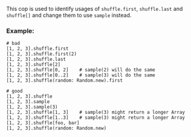 This cop is used to identify usages of `shuffle.first`, `shuffle.last`
and `shuffle[]` and change them to use `sample` instead.

### Example:
    # bad
    [1, 2, 3].shuffle.first
    [1, 2, 3].shuffle.first(2)
    [1, 2, 3].shuffle.last
    [1, 2, 3].shuffle[2]
    [1, 2, 3].shuffle[0, 2]    # sample(2) will do the same
    [1, 2, 3].shuffle[0..2]    # sample(3) will do the same
    [1, 2, 3].shuffle(random: Random.new).first

    # good
    [1, 2, 3].shuffle
    [1, 2, 3].sample
    [1, 2, 3].sample(3)
    [1, 2, 3].shuffle[1, 3]    # sample(3) might return a longer Array
    [1, 2, 3].shuffle[1..3]    # sample(3) might return a longer Array
    [1, 2, 3].shuffle[foo, bar]
    [1, 2, 3].shuffle(random: Random.new)